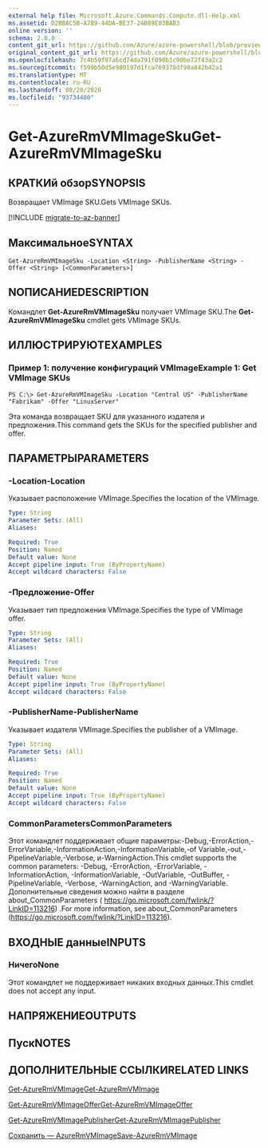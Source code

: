 ```yaml
---
external help file: Microsoft.Azure.Commands.Compute.dll-Help.xml
ms.assetid: D2BBAC5B-A7B9-44DA-BE37-24D89E03BAB3
online version: ''
schema: 2.0.0
content_git_url: https://github.com/Azure/azure-powershell/blob/preview/src/ResourceManager/Compute/Stack/Commands.Compute/help/Get-AzureRmVMImageSku.md
original_content_git_url: https://github.com/Azure/azure-powershell/blob/preview/src/ResourceManager/Compute/Stack/Commands.Compute/help/Get-AzureRmVMImageSku.md
ms.openlocfilehash: 7c4b59f97a6cd74da791f090b1c90be72f43a2c2
ms.sourcegitcommit: f599b50d5e980197d1fca769378df90a842b42a1
ms.translationtype: MT
ms.contentlocale: ru-RU
ms.lasthandoff: 08/20/2020
ms.locfileid: "93734480"
---
```

# <span data-ttu-id="d4022-101">Get-AzureRmVMImageSku</span><span class="sxs-lookup"><span data-stu-id="d4022-101">Get-AzureRmVMImageSku</span></span>

## <span data-ttu-id="d4022-102">КРАТКИй обзор</span><span class="sxs-lookup"><span data-stu-id="d4022-102">SYNOPSIS</span></span>
<span data-ttu-id="d4022-103">Возвращает VMImage SKU.</span><span class="sxs-lookup"><span data-stu-id="d4022-103">Gets VMImage SKUs.</span></span>

[!INCLUDE [migrate-to-az-banner](../../includes/migrate-to-az-banner.md)]

## <span data-ttu-id="d4022-104">Максимальное</span><span class="sxs-lookup"><span data-stu-id="d4022-104">SYNTAX</span></span>

```
Get-AzureRmVMImageSku -Location <String> -PublisherName <String> -Offer <String> [<CommonParameters>]
```

## <span data-ttu-id="d4022-105">NОПИСАНИЕ</span><span class="sxs-lookup"><span data-stu-id="d4022-105">DESCRIPTION</span></span>
<span data-ttu-id="d4022-106">Командлет **Get-AzureRmVMImageSku** получает VMImage SKU.</span><span class="sxs-lookup"><span data-stu-id="d4022-106">The **Get-AzureRmVMImageSku** cmdlet gets VMImage SKUs.</span></span>

## <span data-ttu-id="d4022-107">ИЛЛЮСТРИРУЮТ</span><span class="sxs-lookup"><span data-stu-id="d4022-107">EXAMPLES</span></span>

### <span data-ttu-id="d4022-108">Пример 1: получение конфигураций VMImage</span><span class="sxs-lookup"><span data-stu-id="d4022-108">Example 1: Get VMImage SKUs</span></span>
```
PS C:\> Get-AzureRmVMImageSku -Location "Central US" -PublisherName "Fabrikam" -Offer "LinuxServer"
```

<span data-ttu-id="d4022-109">Эта команда возвращает SKU для указанного издателя и предложения.</span><span class="sxs-lookup"><span data-stu-id="d4022-109">This command gets the SKUs for the specified publisher and offer.</span></span>

## <span data-ttu-id="d4022-110">ПАРАМЕТРЫ</span><span class="sxs-lookup"><span data-stu-id="d4022-110">PARAMETERS</span></span>

### <span data-ttu-id="d4022-111">-Location</span><span class="sxs-lookup"><span data-stu-id="d4022-111">-Location</span></span>
<span data-ttu-id="d4022-112">Указывает расположение VMImage.</span><span class="sxs-lookup"><span data-stu-id="d4022-112">Specifies the location of the VMImage.</span></span>

```yaml
Type: String
Parameter Sets: (All)
Aliases: 

Required: True
Position: Named
Default value: None
Accept pipeline input: True (ByPropertyName)
Accept wildcard characters: False
```

### <span data-ttu-id="d4022-113">-Предложение</span><span class="sxs-lookup"><span data-stu-id="d4022-113">-Offer</span></span>
<span data-ttu-id="d4022-114">Указывает тип предложения VMImage.</span><span class="sxs-lookup"><span data-stu-id="d4022-114">Specifies the type of VMImage offer.</span></span>

```yaml
Type: String
Parameter Sets: (All)
Aliases: 

Required: True
Position: Named
Default value: None
Accept pipeline input: True (ByPropertyName)
Accept wildcard characters: False
```

### <span data-ttu-id="d4022-115">-PublisherName</span><span class="sxs-lookup"><span data-stu-id="d4022-115">-PublisherName</span></span>
<span data-ttu-id="d4022-116">Указывает издателя VMImage.</span><span class="sxs-lookup"><span data-stu-id="d4022-116">Specifies the publisher of a VMImage.</span></span>

```yaml
Type: String
Parameter Sets: (All)
Aliases: 

Required: True
Position: Named
Default value: None
Accept pipeline input: True (ByPropertyName)
Accept wildcard characters: False
```

### <span data-ttu-id="d4022-117">CommonParameters</span><span class="sxs-lookup"><span data-stu-id="d4022-117">CommonParameters</span></span>
<span data-ttu-id="d4022-118">Этот командлет поддерживает общие параметры:-Debug,-ErrorAction,-ErrorVariable,-InformationAction,-InformationVariable,-of Variable,-out,-PipelineVariable,-Verbose, и-WarningAction.</span><span class="sxs-lookup"><span data-stu-id="d4022-118">This cmdlet supports the common parameters: -Debug, -ErrorAction, -ErrorVariable, -InformationAction, -InformationVariable, -OutVariable, -OutBuffer, -PipelineVariable, -Verbose, -WarningAction, and -WarningVariable.</span></span> <span data-ttu-id="d4022-119">Дополнительные сведения можно найти в разделе about_CommonParameters ( https://go.microsoft.com/fwlink/?LinkID=113216) .</span><span class="sxs-lookup"><span data-stu-id="d4022-119">For more information, see about_CommonParameters (https://go.microsoft.com/fwlink/?LinkID=113216).</span></span>

## <span data-ttu-id="d4022-120">ВХОДНЫЕ данные</span><span class="sxs-lookup"><span data-stu-id="d4022-120">INPUTS</span></span>

### <span data-ttu-id="d4022-121">Ничего</span><span class="sxs-lookup"><span data-stu-id="d4022-121">None</span></span>
<span data-ttu-id="d4022-122">Этот командлет не поддерживает никаких входных данных.</span><span class="sxs-lookup"><span data-stu-id="d4022-122">This cmdlet does not accept any input.</span></span>

## <span data-ttu-id="d4022-123">НАПРЯЖЕНИЕ</span><span class="sxs-lookup"><span data-stu-id="d4022-123">OUTPUTS</span></span>

## <span data-ttu-id="d4022-124">Пуск</span><span class="sxs-lookup"><span data-stu-id="d4022-124">NOTES</span></span>

## <span data-ttu-id="d4022-125">ДОПОЛНИТЕЛЬНЫЕ ССЫЛКИ</span><span class="sxs-lookup"><span data-stu-id="d4022-125">RELATED LINKS</span></span>

[<span data-ttu-id="d4022-126">Get-AzureRmVMImage</span><span class="sxs-lookup"><span data-stu-id="d4022-126">Get-AzureRmVMImage</span></span>](./Get-AzureRmVMImage.md)

[<span data-ttu-id="d4022-127">Get-AzureRmVMImageOffer</span><span class="sxs-lookup"><span data-stu-id="d4022-127">Get-AzureRmVMImageOffer</span></span>](./Get-AzureRmVMImageOffer.md)

[<span data-ttu-id="d4022-128">Get-AzureRmVMImagePublisher</span><span class="sxs-lookup"><span data-stu-id="d4022-128">Get-AzureRmVMImagePublisher</span></span>](./Get-AzureRmVMImagePublisher.md)

[<span data-ttu-id="d4022-129">Сохранить — AzureRmVMImage</span><span class="sxs-lookup"><span data-stu-id="d4022-129">Save-AzureRmVMImage</span></span>](./Save-AzureRmVMImage.md)



